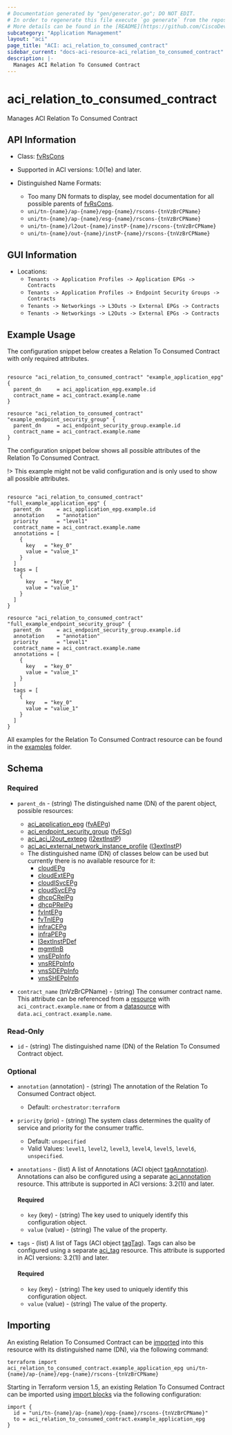 ```yaml
---
# Documentation generated by "gen/generator.go"; DO NOT EDIT.
# In order to regenerate this file execute `go generate` from the repository root.
# More details can be found in the [README](https://github.com/CiscoDevNet/terraform-provider-aci/blob/master/README.md).
subcategory: "Application Management"
layout: "aci"
page_title: "ACI: aci_relation_to_consumed_contract"
sidebar_current: "docs-aci-resource-aci_relation_to_consumed_contract"
description: |-
  Manages ACI Relation To Consumed Contract
---
```


# aci_relation_to_consumed_contract #

Manages ACI Relation To Consumed Contract



## API Information ##

* Class: [fvRsCons](https://pubhub.devnetcloud.com/media/model-doc-latest/docs/app/index.html#/objects/fvRsCons/overview)

* Supported in ACI versions: 1.0(1e) and later.

* Distinguished Name Formats:
  - Too many DN formats to display, see model documentation for all possible parents of [fvRsCons](https://pubhub.devnetcloud.com/media/model-doc-latest/docs/app/index.html#/objects/fvRsCons/overview).
  - `uni/tn-{name}/ap-{name}/epg-{name}/rscons-{tnVzBrCPName}`
  - `uni/tn-{name}/ap-{name}/esg-{name}/rscons-{tnVzBrCPName}`
  - `uni/tn-{name}/l2out-{name}/instP-{name}/rscons-{tnVzBrCPName}`
  - `uni/tn-{name}/out-{name}/instP-{name}/rscons-{tnVzBrCPName}`

## GUI Information ##

* Locations:
  - `Tenants -> Application Profiles -> Application EPGs -> Contracts`
  - `Tenants -> Application Profiles -> Endpoint Security Groups -> Contracts`
  - `Tenants -> Networkings -> L3Outs -> External EPGs -> Contracts`
  - `Tenants -> Networkings -> L2Outs -> External EPGs -> Contracts`

## Example Usage ##

The configuration snippet below creates a Relation To Consumed Contract with only required attributes.

```hcl

resource "aci_relation_to_consumed_contract" "example_application_epg" {
  parent_dn     = aci_application_epg.example.id
  contract_name = aci_contract.example.name
}

resource "aci_relation_to_consumed_contract" "example_endpoint_security_group" {
  parent_dn     = aci_endpoint_security_group.example.id
  contract_name = aci_contract.example.name
}

```
The configuration snippet below shows all possible attributes of the Relation To Consumed Contract.

!> This example might not be valid configuration and is only used to show all possible attributes.

```hcl

resource "aci_relation_to_consumed_contract" "full_example_application_epg" {
  parent_dn     = aci_application_epg.example.id
  annotation    = "annotation"
  priority      = "level1"
  contract_name = aci_contract.example.name
  annotations = [
    {
      key   = "key_0"
      value = "value_1"
    }
  ]
  tags = [
    {
      key   = "key_0"
      value = "value_1"
    }
  ]
}

resource "aci_relation_to_consumed_contract" "full_example_endpoint_security_group" {
  parent_dn     = aci_endpoint_security_group.example.id
  annotation    = "annotation"
  priority      = "level1"
  contract_name = aci_contract.example.name
  annotations = [
    {
      key   = "key_0"
      value = "value_1"
    }
  ]
  tags = [
    {
      key   = "key_0"
      value = "value_1"
    }
  ]
}

```

All examples for the Relation To Consumed Contract resource can be found in the [examples](https://github.com/CiscoDevNet/terraform-provider-aci/tree/master/examples/resources/aci_relation_to_consumed_contract) folder.

## Schema ##

### Required ###

* `parent_dn` - (string) The distinguished name (DN) of the parent object, possible resources:
  - [aci_application_epg](https://registry.terraform.io/providers/CiscoDevNet/aci/latest/docs/resources/application_epg) ([fvAEPg](https://pubhub.devnetcloud.com/media/model-doc-latest/docs/app/index.html#/objects/fvAEPg/overview))
  - [aci_endpoint_security_group](https://registry.terraform.io/providers/CiscoDevNet/aci/latest/docs/resources/endpoint_security_group) ([fvESg](https://pubhub.devnetcloud.com/media/model-doc-latest/docs/app/index.html#/objects/fvESg/overview))
  - [aci_aci_l2out_extepg](https://registry.terraform.io/providers/CiscoDevNet/aci/latest/docs/resources/aci_l2out_extepg) ([l2extInstP](https://pubhub.devnetcloud.com/media/model-doc-latest/docs/app/index.html#/objects/l2extInstP/overview))
  - [aci_aci_external_network_instance_profile](https://registry.terraform.io/providers/CiscoDevNet/aci/latest/docs/resources/aci_external_network_instance_profile) ([l3extInstP](https://pubhub.devnetcloud.com/media/model-doc-latest/docs/app/index.html#/objects/l3extInstP/overview))
  - The distinguished name (DN) of classes below can be used but currently there is no available resource for it:
    - [cloudEPg](https://pubhub.devnetcloud.com/media/model-doc-latest/docs/app/index.html#/objects/cloudEPg/overview)
    - [cloudExtEPg](https://pubhub.devnetcloud.com/media/model-doc-latest/docs/app/index.html#/objects/cloudExtEPg/overview)
    - [cloudISvcEPg](https://pubhub.devnetcloud.com/media/model-doc-latest/docs/app/index.html#/objects/cloudISvcEPg/overview)
    - [cloudSvcEPg](https://pubhub.devnetcloud.com/media/model-doc-latest/docs/app/index.html#/objects/cloudSvcEPg/overview)
    - [dhcpCRelPg](https://pubhub.devnetcloud.com/media/model-doc-latest/docs/app/index.html#/objects/dhcpCRelPg/overview)
    - [dhcpPRelPg](https://pubhub.devnetcloud.com/media/model-doc-latest/docs/app/index.html#/objects/dhcpPRelPg/overview)
    - [fvIntEPg](https://pubhub.devnetcloud.com/media/model-doc-latest/docs/app/index.html#/objects/fvIntEPg/overview)
    - [fvTnlEPg](https://pubhub.devnetcloud.com/media/model-doc-latest/docs/app/index.html#/objects/fvTnlEPg/overview)
    - [infraCEPg](https://pubhub.devnetcloud.com/media/model-doc-latest/docs/app/index.html#/objects/infraCEPg/overview)
    - [infraPEPg](https://pubhub.devnetcloud.com/media/model-doc-latest/docs/app/index.html#/objects/infraPEPg/overview)
    - [l3extInstPDef](https://pubhub.devnetcloud.com/media/model-doc-latest/docs/app/index.html#/objects/l3extInstPDef/overview)
    - [mgmtInB](https://pubhub.devnetcloud.com/media/model-doc-latest/docs/app/index.html#/objects/mgmtInB/overview)
    - [vnsEPpInfo](https://pubhub.devnetcloud.com/media/model-doc-latest/docs/app/index.html#/objects/vnsEPpInfo/overview)
    - [vnsREPpInfo](https://pubhub.devnetcloud.com/media/model-doc-latest/docs/app/index.html#/objects/vnsREPpInfo/overview)
    - [vnsSDEPpInfo](https://pubhub.devnetcloud.com/media/model-doc-latest/docs/app/index.html#/objects/vnsSDEPpInfo/overview)
    - [vnsSHEPpInfo](https://pubhub.devnetcloud.com/media/model-doc-latest/docs/app/index.html#/objects/vnsSHEPpInfo/overview)

* `contract_name` (tnVzBrCPName) - (string) The consumer contract name. This attribute can be referenced from a [resource](https://registry.terraform.io/providers/CiscoDevNet/aci/latest/docs/resources/contract) with `aci_contract.example.name` or from a [datasource](https://registry.terraform.io/providers/CiscoDevNet/aci/latest/docs/data-sources/contract) with `data.aci_contract.example.name`.

### Read-Only ###

* `id` - (string) The distinguished name (DN) of the Relation To Consumed Contract object.

### Optional ###
  
* `annotation` (annotation) - (string) The annotation of the Relation To Consumed Contract object.
  - Default: `orchestrator:terraform`
* `priority` (prio) - (string) The system class determines the quality of service and priority for the consumer traffic.
  - Default: `unspecified`
  - Valid Values: `level1`, `level2`, `level3`, `level4`, `level5`, `level6`, `unspecified`.

* `annotations` - (list) A list of Annotations (ACI object [tagAnnotation](https://pubhub.devnetcloud.com/media/model-doc-latest/docs/app/index.html#/objects/tagAnnotation/overview)). Annotations can also be configured using a separate [aci_annotation](https://registry.terraform.io/providers/CiscoDevNet/aci/latest/docs/resources/annotation) resource. This attribute is supported in ACI versions: 3.2(1l) and later.
  
  #### Required ####
  
  * `key` (key) - (string) The key used to uniquely identify this configuration object.
  * `value` (value) - (string) The value of the property.

* `tags` - (list) A list of Tags (ACI object [tagTag](https://pubhub.devnetcloud.com/media/model-doc-latest/docs/app/index.html#/objects/tagTag/overview)). Tags can also be configured using a separate [aci_tag](https://registry.terraform.io/providers/CiscoDevNet/aci/latest/docs/resources/tag) resource. This attribute is supported in ACI versions: 3.2(1l) and later.
  
  #### Required ####
  
  * `key` (key) - (string) The key used to uniquely identify this configuration object.
  * `value` (value) - (string) The value of the property.

## Importing

An existing Relation To Consumed Contract can be [imported](https://www.terraform.io/docs/import/index.html) into this resource with its distinguished name (DN), via the following command:

```
terraform import aci_relation_to_consumed_contract.example_application_epg uni/tn-{name}/ap-{name}/epg-{name}/rscons-{tnVzBrCPName}
```

Starting in Terraform version 1.5, an existing Relation To Consumed Contract can be imported
using [import blocks](https://developer.hashicorp.com/terraform/language/import) via the following configuration:

```
import {
  id = "uni/tn-{name}/ap-{name}/epg-{name}/rscons-{tnVzBrCPName}"
  to = aci_relation_to_consumed_contract.example_application_epg
}
```
